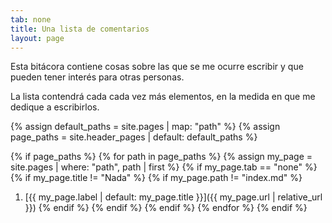 ```yaml
---
tab: none
title: Una lista de comentarios
layout: page
---
```


Esta bitácora contiene cosas sobre las que se me ocurre escribir y que pueden tener interés para otras personas.

La lista contendrá cada cada vez más elementos, en la medida en que me dedique a escribirlos.

{% assign default_paths = site.pages | map: "path" %}
{% assign page_paths = site.header_pages | default: default_paths %}

{% if page_paths %}
  {% for path in page_paths %}
    {% assign my_page = site.pages | where: "path", path | first %}
    {% if my_page.tab == "none" %}
        {% if my_page.title != "Nada" %}
            {% if my_page.path != "index.md" %}
1. [{{ my_page.label | default: my_page.title }}]({{ my_page.url | relative_url }})
            {% endif %}
        {% endif %}
    {% endif %}
  {% endfor %}
{% endif %}
